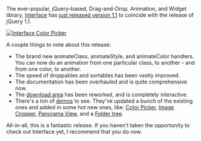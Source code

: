 The ever-popular, jQuery-based, Drag-and-Drop, Animation, and Widget
library, [Interface](http://interface.eyecon.ro/) has [just released
version 1.1](http://interface.eyecon.ro/news) to coincide with the
release of jQuery 1.1.

[![Interface Color
Picker](http://blog.jquery.com/wp-content/uploads/2007/01/color_picker.png)](http://interface.eyecon.ro/demos/slider_colorpicker.html)

A couple things to note about this release:

-   The brand new animateClass, animateStyle, and animateColor handlers.
    You can now do an animation from one particular class, to another -
    and from one color, to another.
-   The speed of droppables and sortables has been vastly improved.
-   The documentation has been overhauled and is quite comprehensive
    now.
-   The [download area](http://interface.eyecon.ro/download) has been
    reworked, and is completely interactive.
-   There's a ton of [demos](http://interface.eyecon.ro/demos) to see.
    They've updated a bunch of the existing ones and added in some hot
    new ones, like: [Color
    Picker](http://interface.eyecon.ro/demos/slider_colorpicker.html),
    [Image Cropper](http://interface.eyecon.ro/demos/resize.html),
    [Panorama View](http://interface.eyecon.ro/demos/drag_vr.html), and
    a [Folder
    tree](http://interface.eyecon.ro/demos/drag_drop_tree.html).

All-in-all, this is a fantastic release. If you haven't taken the
opportunity to check out Interface yet, I recommend that you do now.
